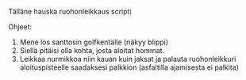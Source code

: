 Tälläne hauska ruohonleikkaus scripti

Ohjeet:

   1. Mene los santtosin golfkentälle (näkyy blippi)
   2. Siellä pitäisi olla kohta, josta aloitat hommat.
   3. Leikkaa nurmikkoa niin kauan kuin jaksat ja palauta ruohonleikkuri aloituspisteelle saadaksesi palkkion (asfaltilla ajamisesta ei palkita)
